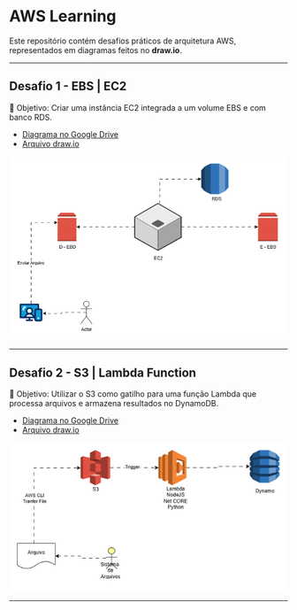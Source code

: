 # AWS Learning

Este repositório contém desafios práticos de arquitetura AWS, representados em diagramas feitos no **draw.io**.

---

## Desafio 1 - EBS | EC2

📌 Objetivo: Criar uma instância EC2 integrada a um volume EBS e com banco RDS.

- [Diagrama no Google Drive](https://drive.google.com/file/d/1ngTSGHRpLcgmn9I5QISglw2e3RjajelW/view?usp=sharing)
- [Arquivo draw.io](desafio_ebs_ec2.drawio)

![EBS EC2 Arquitetura](./imagens/desafio_ebs_ec2.png)

---

## Desafio 2 - S3 | Lambda Function

📌 Objetivo: Utilizar o S3 como gatilho para uma função Lambda que processa arquivos e armazena resultados no DynamoDB.

- [Diagrama no Google Drive](https://drive.google.com/file/d/14FQgxbir_HSWw-CweeWw9o_UGccz0wGN/view?usp=sharing)
- [Arquivo draw.io](desafio_s3_lambda.drawio)

![S3 Lambda Arquitetura](./imagens/desafio_s3_lambda.png)

---
